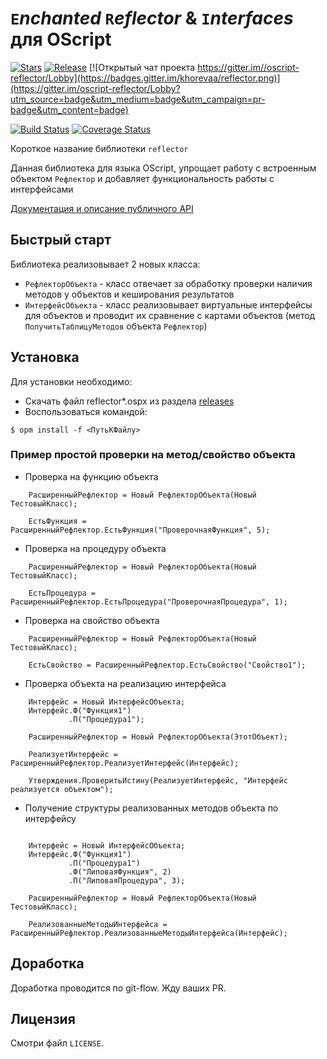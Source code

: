 # `E`_nchanted_ `R`_eflector_ & `I`_nterfaces_ для OScript

[![Stars](https://img.shields.io/github/stars/khorevaa/reflector.svg?label=Github%20%E2%98%85&a)](https://github.com/khorevaa/reflector/stargazers)
[![Release](https://img.shields.io/github/tag/khorevaa/reflector.svg?label=Last%20release&a)](https://github.com/khorevaa/reflector/releases)
[![Открытый чат проекта https://gitter.im//oscript-reflector/Lobby](https://badges.gitter.im/khorevaa/reflector.png)](https://gitter.im/oscript-reflector/Lobby?utm_source=badge&utm_medium=badge&utm_campaign=pr-badge&utm_content=badge)

[![Build Status](https://travis-ci.org/khorevaa/reflector.svg?branch=master)](https://travis-ci.org/khorevaa/reflector)
[![Coverage Status](https://coveralls.io/repos/github/khorevaa/reflector/badge.svg?branch=master)](https://coveralls.io/github/khorevaa/reflector?branch=master)

Короткое название библиотеки `reflector`

Данная библиотека для языка OScript, упрощает работу с встроенным объектом `Рефлектор` и добавляет функциональность работы с интерфейсами

[Документация и описание публичного API](docs/readme.md)
## Быстрый старт

Библиотека реализовывает 2 новых класса:

* `РефлекторОбъекта` - класс отвечает за обработку проверки наличия методов у объектов и кеширования результатов
* `ИнтерфейсОбъекта` - клаcс реализовывает виртуальные интерфейсы для объектов и проводит их сравнение с картами объектов (метод `ПолучитьТаблицуМетодов` объекта `Рефлектор`)

## Установка

Для установки необходимо: 
* Скачать файл reflector*.ospx из раздела [releases](https://github.com/khorevaa/reflector/releases)
* Воспользоваться командой:

```
$ opm install -f <ПутьКФайлу>
```

### Пример простой проверки на метод/свойство объекта


* Проверка на функцию объекта
```
    РасширенныйРефлектор = Новый РефлекторОбъекта(Новый ТестовыйКласс);

    ЕстьФункция = РасширенныйРефлектор.ЕстьФункция("ПроверочнаяФункция", 5);

```

* Проверка на процедуру объекта
```
    РасширенныйРефлектор = Новый РефлекторОбъекта(Новый ТестовыйКласс);

    ЕстьПроцедура = РасширенныйРефлектор.ЕстьПроцедура("ПроверочнаяПроцедура", 1);

```

* Проверка на свойство объекта
```
    РасширенныйРефлектор = Новый РефлекторОбъекта(Новый ТестовыйКласс);

    ЕстьСвойство = РасширенныйРефлектор.ЕстьСвойство("Свойство1");

```

* Проверка объекта на реализацию интерфейса

```
    Интерфейс = Новый ИнтерфейсОбъекта;
    Интерфейс.Ф("Функция1")
             .П("Процедура1");

    РасширенныйРефлектор = Новый РефлекторОбъекта(ЭтотОбъект);

    РеализуетИнтерфейс = РасширенныйРефлектор.РеализуетИнтерфейс(Интерфейс);

    Утверждения.ПроверитьИстину(РеализуетИнтерфейс, "Интерфейс реализуется объектом");

```
* Получение структуры реализованных методов объекта по интерфейсу

```

    Интерфейс = Новый ИнтерфейсОбъекта;
    Интерфейс.Ф("Функция1")
             .П("Процедура1")
             .Ф("ЛиповаяФункция", 2)
             .П("ЛиповаяПроцедура", 3);

    РасширенныйРефлектор = Новый РефлекторОбъекта(Новый ТестовыйКласс);

    РеализованныеМетодыИнтерфейса = РасширенныйРефлектор.РеализованныеМетодыИнтерфейса(Интерфейс);

```

## Доработка

Доработка проводится по git-flow. Жду ваших PR.

## Лицензия

Смотри файл `LICENSE`.